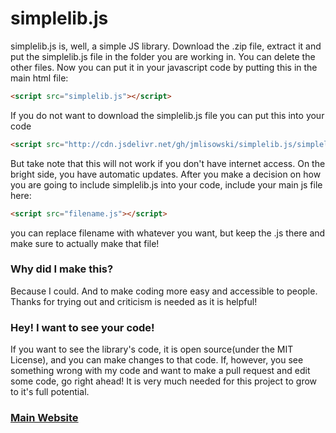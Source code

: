 # simplelib.js
simplelib.js is, well, a simple JS library.
Download the .zip file, extract it and put the simplelib.js file in the folder you are working in. You can delete the other files.
Now you can put it in your javascript code by putting this in the main html file:
```html
<script src="simplelib.js"></script>
```  
If you do not want to download the simplelib.js file you can put this into your code
```html
<script src="http://cdn.jsdelivr.net/gh/jmlisowski/simplelib.js/simplelib.js"></script>
```
But take note that this will not work if you don't have internet access. On the bright side, you have automatic updates.
After you make a decision on how you are going to include simplelib.js into your code, include your main js file here:
```html
<script src="filename.js"></script>
```
you can replace filename with whatever you want, but keep the .js there and make sure to actually make that file!
### Why did I make this?
Because I could. And to make coding more easy and accessible to people. Thanks for trying out and criticism is needed as it is helpful!  

### Hey! I want to see your code!
If you want to see the library's code, it is open source(under the MIT License), and you can make changes to that code. If, however, you see something wrong with my code and want to make a pull request and edit some code, go right ahead! It is very much needed for this project to grow to it's full potential.

### [Main Website](https://jmlisowski.github.io)
